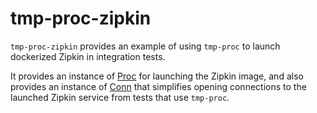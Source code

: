 # tmp-proc-zipkin

`tmp-proc-zipkin` provides an example of using `tmp-proc` to launch dockerized
Zipkin in integration tests.

It provides an instance of [Proc][1] for launching the Zipkin image, and also
provides an instance of [Conn][2] that simplifies opening connections to the
launched Zipkin service from tests that use `tmp-proc`.

[1]: https://hackage.haskell.org/package/tmp-proc-0.5.0.0/docs/System-TmpProc-Docker.html#t:Proc
[2]: https://hackage.haskell.org/package/tmp-proc-0.5.0.0/docs/System-TmpProc-Docker.html#t:Conn
